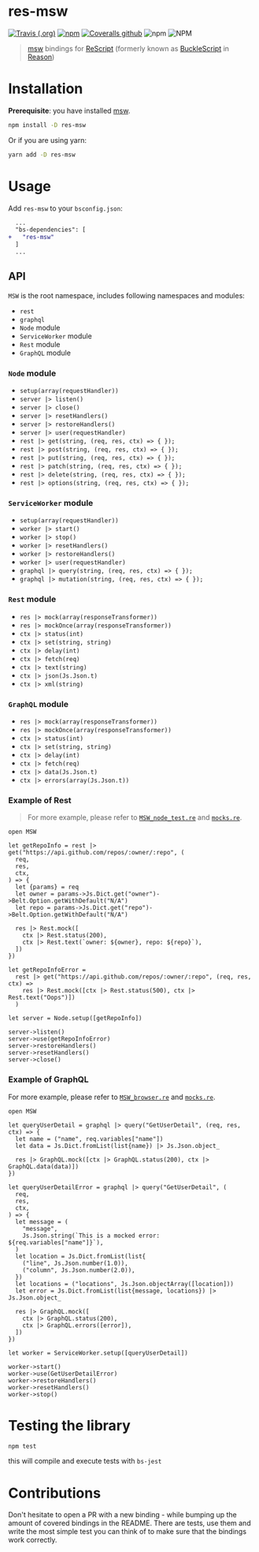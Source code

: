 # res-msw

[![Travis (.org)](https://img.shields.io/travis/jihchi/res-msw)](https://travis-ci.org/jihchi/res-msw) [![npm](https://img.shields.io/npm/v/res-msw)](https://www.npmjs.com/package/res-msw) [![Coveralls github](https://img.shields.io/coveralls/github/jihchi/res-msw)](https://coveralls.io/github/jihchi/res-msw) ![npm](https://img.shields.io/npm/dm/res-msw) ![NPM](https://img.shields.io/npm/l/res-msw)

> [msw](https://github.com/mswjs/msw) bindings for [ReScript](https://rescript-lang.org/) (formerly known as [BuckleScript](https://github.com/bloomberg/bucklescript) in [Reason](https://github.com/facebook/reason))

# Installation

**Prerequisite**: you have installed [msw](https://github.com/mswjs/msw).

```sh
npm install -D res-msw
```

Or if you are using yarn:

```sh
yarn add -D res-msw
```

# Usage

Add `res-msw` to your `bsconfig.json`:

```diff
  ...
  "bs-dependencies": [
+   "res-msw"
  ]
  ...
```

## API

`MSW` is the root namespace, includes following namespaces and modules:

- `rest`
- `graphql`
- `Node` module
- `ServiceWorker` module
- `Rest` module
- `GraphQL` module

### `Node` module

- `setup(array(requestHandler))`
- `server |> listen()`
- `server |> close()`
- `server |> resetHandlers()`
- `server |> restoreHandlers()`
- `server |> user(requestHandler)`
- `rest |> get(string, (req, res, ctx) => { });`
- `rest |> post(string, (req, res, ctx) => { });`
- `rest |> put(string, (req, res, ctx) => { });`
- `rest |> patch(string, (req, res, ctx) => { });`
- `rest |> delete(string, (req, res, ctx) => { });`
- `rest |> options(string, (req, res, ctx) => { });`

### `ServiceWorker` module

- `setup(array(requestHandler))`
- `worker |> start()`
- `worker |> stop()`
- `worker |> resetHandlers()`
- `worker |> restoreHandlers()`
- `worker |> user(requestHandler)`
- `graphql |> query(string, (req, res, ctx) => { });`
- `graphql |> mutation(string, (req, res, ctx) => { });`

### `Rest` module

- `res |> mock(array(responseTransformer))`
- `res |> mockOnce(array(responseTransformer))`
- `ctx |> status(int)`
- `ctx |> set(string, string)`
- `ctx |> delay(int)`
- `ctx |> fetch(req)`
- `ctx |> text(string)`
- `ctx |> json(Js.Json.t)`
- `ctx |> xml(string)`

### `GraphQL` module

- `res |> mock(array(responseTransformer))`
- `res |> mockOnce(array(responseTransformer))`
- `ctx |> status(int)`
- `ctx |> set(string, string)`
- `ctx |> delay(int)`
- `ctx |> fetch(req)`
- `ctx |> data(Js.Json.t)`
- `ctx |> errors(array(Js.Json.t))`

### Example of Rest

> For more example, please refer to [`MSW_node_test.re`](/__tests__/MSW_node_test.re) and [`mocks.re`](/__tests__/support/mocks.re).

```res
open MSW

let getRepoInfo = rest |> get("https://api.github.com/repos/:owner/:repo", (
  req,
  res,
  ctx,
) => {
  let {params} = req
  let owner = params->Js.Dict.get("owner")->Belt.Option.getWithDefault("N/A")
  let repo = params->Js.Dict.get("repo")->Belt.Option.getWithDefault("N/A")

  res |> Rest.mock([
    ctx |> Rest.status(200),
    ctx |> Rest.text(`owner: ${owner}, repo: ${repo}`),
  ])
})

let getRepoInfoError =
  rest |> get("https://api.github.com/repos/:owner/:repo", (req, res, ctx) =>
    res |> Rest.mock([ctx |> Rest.status(500), ctx |> Rest.text("Oops")])
  )

let server = Node.setup([getRepoInfo])

server->listen()
server->use(getRepoInfoError)
server->restoreHandlers()
server->resetHandlers()
server->close()
```

### Example of GraphQL

For more example, please refer to [`MSW_browser.re`](/__tests__/support/MSW_browser.re) and [`mocks.re`](/__tests__/support/mocks.re).

```res
open MSW

let queryUserDetail = graphql |> query("GetUserDetail", (req, res, ctx) => {
  let name = ("name", req.variables["name"])
  let data = Js.Dict.fromList(list{name}) |> Js.Json.object_

  res |> GraphQL.mock([ctx |> GraphQL.status(200), ctx |> GraphQL.data(data)])
})

let queryUserDetailError = graphql |> query("GetUserDetail", (
  req,
  res,
  ctx,
) => {
  let message = (
    "message",
    Js.Json.string(`This is a mocked error: ${req.variables["name"]}`),
  )
  let location = Js.Dict.fromList(list{
    ("line", Js.Json.number(1.0)),
    ("column", Js.Json.number(2.0)),
  })
  let locations = ("locations", Js.Json.objectArray([location]))
  let error = Js.Dict.fromList(list{message, locations}) |> Js.Json.object_

  res |> GraphQL.mock([
    ctx |> GraphQL.status(200),
    ctx |> GraphQL.errors([error]),
  ])
})

let worker = ServiceWorker.setup([queryUserDetail])

worker->start()
worker->use(GetUserDetailError)
worker->restoreHandlers()
worker->resetHandlers()
worker->stop()
```

# Testing the library

```
npm test
```

this will compile and execute tests with `bs-jest`

# Contributions

Don't hesitate to open a PR with a new binding - while bumping up the amount of covered bindings in the README.
There are tests, use them and write the most simple test you can think of to make sure that the bindings work correctly.
